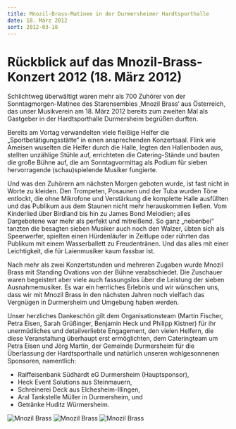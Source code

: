 ```yaml
---
title: Mnozil-Brass-Matinee in der Durmersheimer Hardtsporthalle
date: 18. März 2012
sort: 2012-03-18
---
```


Rückblick auf das Mnozil-Brass-Konzert 2012 (18. März 2012)
===========================================================

Schlichtweg überwältigt waren mehr als 700 Zuhörer von der Sonntagmorgen-Matinee des Starensembles ‚Mnozil Brass‘ aus Österreich, das unser Musikverein am 18. März 2012 bereits zum zweiten Mal als Gastgeber in der Hardtsporthalle Durmersheim begrüßen durften.

Bereits am Vortag verwandelten viele fleißige Helfer die „Sportbetätigungsstätte“ in einen ansprechenden Konzertsaal. Flink wie Ameisen wuselten die Helfer durch die Halle, legten den Hallenboden aus, stellten unzählige Stühle auf, errichteten die Catering-Stände und bauten die große Bühne auf, die am Sonntagvormittag als Podium für sieben hervorragende (schau)spielende Musiker fungierte.

Und was den Zuhörern am nächsten Morgen geboten wurde, ist fast nicht in Worte zu kleiden. Den Trompeten, Posaunen und der Tuba wurden Töne entlockt, die ohne Mikrofone und Verstärkung die komplette Halle ausfüllten und das Publikum aus dem Staunen nicht mehr herauskommen ließen. Vom Kinderlied über Birdland bis hin zu James Bond Melodien; alles Dargebotene war mehr als perfekt und mitreißend. So ganz  „nebenbei“ tanzten die besagten sieben Musiker auch noch den Walzer, übten sich als Speerwerfer, spielten einen Hürdenläufer in Zeitlupe oder rührten das Publikum mit einem Wasserballett zu Freudentränen. Und das alles mit einer Leichtigkeit, die für Laienmusiker kaum fassbar ist.

Nach mehr als zwei Konzertstunden und mehreren Zugaben wurde Mnozil Brass mit Standing Ovations von der Bühne verabschiedet. Die Zuschauer waren begeistert aber viele auch fassungslos über die Leistung der sieben Ausnahmemusiker. Es war ein herrliches Erlebnis und wir wünschen uns, dass wir mit Mnozil Brass in den nächsten Jahren noch vielfach das Vergnügen in Durmersheim und Umgebung haben werden.

Unser herzliches Dankeschön gilt dem Organisationsteam (Martin Fischer, Petra Eisen, Sarah Grüßinger, Benjamin Heck und Philipp Kistner) für ihr unermüdliches und detailverliebte Engagement, den vielen Helfern, die diese Veranstaltung überhaupt erst ermöglichten, dem Cateringteam um Petra Eisen und Jörg Martin, der Gemeinde Durmersheim für die Überlassung der Hardtsporthalle und natürlich unseren wohlgesonnenen Sponsoren, namentlich:

 - Raiffeisenbank Südhardt eG Durmersheim (Hauptsponsor),
 - Heck Event Solutions aus Steinmauern,
 - Schreinerei Deck aus Elchesheim-Illingen,
 - Aral Tankstelle Müller in Durmersheim, und
 - Getränke Huditz Würmersheim.
 
![Mnozil Brass](/images/rueckblick/mnozil_a.jpg)
![Mnozil Brass](/images/rueckblick/mnozil_b.jpg)
![Mnozil Brass](/images/rueckblick/mnozil_c.jpg)
